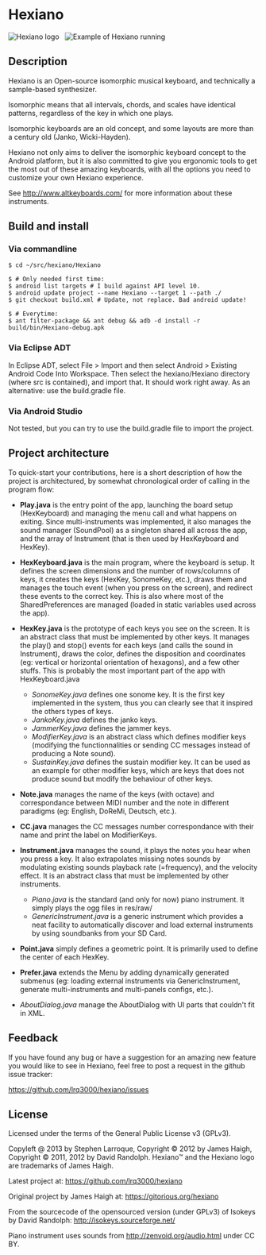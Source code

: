Hexiano
======

![Hexiano logo](https://raw.github.com/lrq3000/hexiano/master/wiki/images/hexiano-logo.png)
&nbsp;
![Example of Hexiano running](https://raw.github.com/lrq3000/hexiano/master/wiki/images/hexiano-keyboard.jpg)


Description
----------------
Hexiano is an Open-source isomorphic musical keyboard, and technically a sample-based synthesizer.

Isomorphic means that all intervals, chords, and scales have identical patterns, regardless of the key in which one plays.

Isomorphic keyboards are an old concept, and some layouts are more than a century old (Janko, Wicki-Hayden).

Hexiano not only aims to deliver the isomorphic keyboard concept to the Android platform, but it is also committed to give you ergonomic tools to get the most out of these amazing keyboards, with all the options you need to customize your own Hexiano experience.

See http://www.altkeyboards.com/ for more information about these instruments.


Build and install
-----------------------

### Via commandline

    $ cd ~/src/hexiano/Hexiano
    
    $ # Only needed first time:
    $ android list targets # I build against API level 10.
    $ android update project --name Hexiano --target 1 --path ./
    $ git checkout build.xml # Update, not replace. Bad android update!
    
    $ # Everytime:
    $ ant filter-package && ant debug && adb -d install -r build/bin/Hexiano-debug.apk

### Via Eclipse ADT

In Eclipse ADT, select File > Import and then select Android > Existing Android Code Into Workspace.
Then select the hexiano/Hexiano directory (where src is contained), and import that. It should work right away.
As an alternative: use the build.gradle file.

### Via Android Studio

Not tested, but you can try to use the build.gradle file to import the project.


Project architecture
----------------------------

To quick-start your contributions, here is a short description of how the project is architectured, by somewhat chronological order of calling in the program flow:

- __Play.java__ is the entry point of the app, launching the board setup (HexKeyboard) and managing the menu call and what happens on exiting. Since multi-instruments was implemented, it also manages the sound manager (SoundPool) as a singleton shared all across the app, and the array of Instrument (that is then used by HexKeyboard and HexKey).

- __HexKeyboard.java__ is the main program, where the keyboard is setup. It defines the screen dimensions and the number of rows/columns of keys, it creates the keys (HexKey, SonomeKey, etc.), draws them and manages the touch event (when you press on the screen), and redirect these events to the correct key. This is also where most of the SharedPreferences are managed (loaded in static variables used across the app).

- __HexKey.java__ is the prototype of each keys you see on the screen. It is an abstract class that must be implemented by other keys. It manages the play() and stop() events for each keys (and calls the sound in Instrument), draws the color, defines the disposition and coordinates (eg: vertical or horizontal orientation of hexagons), and a few other stuffs. This is probably the most important part of the app with HexKeyboard.java
    * _SonomeKey.java_ defines one sonome key. It is the first key implemented in the system, thus you can clearly see that it inspired the others types of keys.
    * _JankoKey.java_ defines the janko keys.
    * _JammerKey.java_ defines the jammer keys.
    * _ModifierKey.java_ is an abstract class which defines modifier keys (modifying the functionnalities or sending CC messages instead of producing a Note sound).
    * _SustainKey.java_ defines the sustain modifier key. It can be used as an example for other modifier keys, which are keys that does not produce sound but modify the behaviour of other keys.

- __Note.java__ manages the name of the keys (with octave) and correspondance between MIDI number and the note in different paradigms (eg: English, DoReMi, Deutsch, etc.).

- __CC.java__ manages the CC messages number correspondance with their name and print the label on ModifierKeys.

- __Instrument.java__ manages the sound, it plays the notes you hear when you press a key. It also extrapolates missing notes sounds by modulating existing sounds playback rate (=frequency), and the velocity effect. It is an abstract class that must be implemented by other instruments.
    * _Piano.java_ is the standard (and only for now) piano instrument. It simply plays the ogg files in res/raw/
    * _GenericInstrument.java_ is a generic instrument which provides a neat facility to automatically discover and load external instruments by using soundbanks from your SD Card.

- __Point.java__ simply defines a geometric point. It is primarily used to define the center of each HexKey.

- __Prefer.java__ extends the Menu by adding dynamically generated submenus (eg: loading external instruments via GenericInstrument, generate multi-instruments and multi-panels configs, etc.).

- _AboutDialog.java_ manage the AboutDialog with UI parts that couldn't fit in XML.


Feedback
--------------

If you have found any bug or have a suggestion for an amazing new feature you would like to see in Hexiano, feel free to post a request in the github issue tracker:

https://github.com/lrq3000/hexiano/issues


License
-----------
Licensed under the terms of the General Public License v3 (GPLv3).

Copyleft @ 2013 by Stephen Larroque,
Copyright © 2012 by James Haigh,
Copyright © 2011, 2012 by David Randolph.
Hexiano™ and the Hexiano logo are trademarks of James Haigh.

Latest project at:
https://github.com/lrq3000/hexiano

Original project by James Haigh at:
https://gitorious.org/hexiano

From the sourcecode of the opensourced version (under GPLv3) of Isokeys by David Randolph:
http://isokeys.sourceforge.net/

Piano instrument uses sounds from http://zenvoid.org/audio.html under CC BY.
